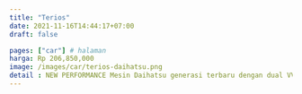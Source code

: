```yaml
---
title: "Terios"
date: 2021-11-16T14:44:17+07:00
draft: false

pages: ["car"] # halaman 
harga: Rp 206,850,000
image: /images/car/terios-daihatsu.png
detail : NEW PERFORMANCE Mesin Daihatsu generasi terbaru dengan dual VVT-I 1.5L yang efisien serta mudah dalam perawatannya. Daihatsu All New Terios hadir dengan interior yang elegant dan memiliki fitur-fitur canggih di dalamnya. Nikmati dan rasakan fiturnya.
---
```


